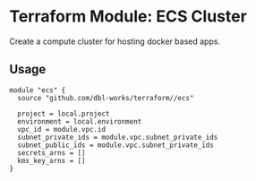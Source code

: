 # Terraform Module: ECS Cluster

Create a compute cluster for hosting docker based apps.


## Usage

```
module "ecs" {
  source "github.com/dbl-works/terraform//ecs"

  project = local.project
  environment = local.environment
  vpc_id = module.vpc.id
  subnet_private_ids = module.vpc.subnet_private_ids
  subnet_public_ids = module.vpc.subnet_private_ids
  secrets_arns = []
  kms_key_arns = []
}
```
